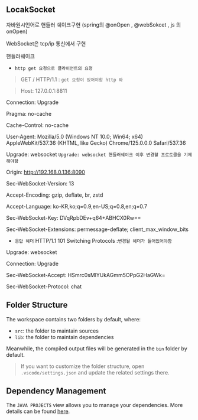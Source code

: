 ## LocakSocket

자바원시언어로 핸들러 쉐이크구현 (spring의 @onOpen , @webSokcet , js 의 onOpen)

WebSocket은 tcp/ip 통신에서 구현

핸들러쉐이크
- `http get 요청으로 클라이언트의 요청 `
>  GET / HTTP/1.1               : `get 요청이 있어야함 http 와`

>  Host: 127.0.0.1:8811

Connection: Upgrade

Pragma: no-cache

Cache-Control: no-cache

User-Agent: Mozilla/5.0 (Windows NT 10.0; Win64; x64) AppleWebKit/537.36 (KHTML, like Gecko) Chrome/125.0.0.0 Safari/537.36

Upgrade: websocket                                    `Upgrade: websocket 핸들러쉐이크 이후 변경할 프로토클을 기제해야함`  

Origin: http://192.168.0.136:8090

Sec-WebSocket-Version: 13

Accept-Encoding: gzip, deflate, br, zstd

Accept-Language: ko-KR,ko;q=0.9,en-US;q=0.8,en;q=0.7

Sec-WebSocket-Key: DVqRpbDEv+q64+ABHCX0Rw==

Sec-WebSocket-Extensions: permessage-deflate; client_max_window_bits

- `응답 해더`
HTTP/1.1 101 Switching Protocols       :`변경될 헤더가 들어있어야함`

Upgrade: websocket

Connection: Upgrade

Sec-WebSocket-Accept: HSmrc0sMlYUkAGmm5OPpG2HaGWk=

Sec-WebSocket-Protocol: chat


## Folder Structure

The workspace contains two folders by default, where:

- `src`: the folder to maintain sources
- `lib`: the folder to maintain dependencies

Meanwhile, the compiled output files will be generated in the `bin` folder by default.

> If you want to customize the folder structure, open `.vscode/settings.json` and update the related settings there.

## Dependency Management

The `JAVA PROJECTS` view allows you to manage your dependencies. More details can be found [here](https://github.com/microsoft/vscode-java-dependency#manage-dependencies).
